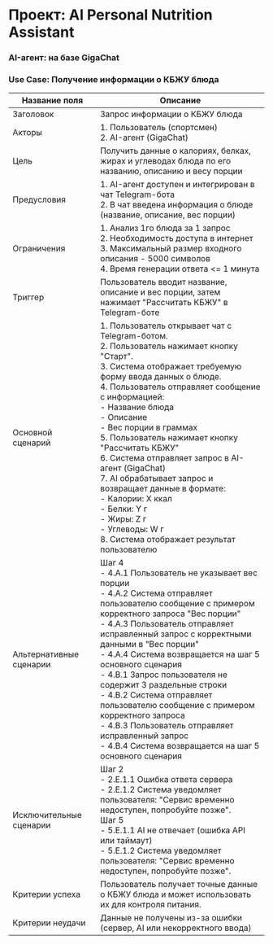 # Проект: AI Personal Nutrition Assistant
### AI-агент: на базе GigaChat
### Use Case: Получение информации о КБЖУ блюда  

| Название поля            | Описание |
|------------------------|-------------|
| Заголовок           | Запрос информации о КБЖУ блюда |
| Акторы             | 1. Пользователь (спортсмен) <br> 2. AI-агент (GigaChat) |
| Цель               | Получить данные о калориях, белках, жирах и углеводах блюда по его названию, описанию и весу порции |
| Предусловия        | 1. AI-агент доступен и интегрирован в чат Telegram-бота <br> 2. В чат введена информация о блюде (название, описание, вес порции) |
| Ограничения        | 1. Анализ 1го блюда за 1 запрос <br> 2. Необходимость доступа в интернет <br> 3. Максимальный размер входного описания - 5000 символов <br> 4. Время генерации ответа <= 1 минута  |
| Триггер            | Пользователь вводит название, описание и вес порции, затем нажимает "Рассчитать КБЖУ" в Telegram-боте|
| Основной сценарий  | 1. Пользователь открывает чат с Telegram-ботом. <br> 2. Пользователь нажимает кнопку "Старт". <br> 3. Система отображает требуемую форму ввода данных о блюде. <br>  4. Пользователь отправляет сообщение с информацией:  <br> - Название блюда  <br> - Описание  <br> - Вес порции в граммах <br> 5. Пользователь нажимает кнопку "Рассчитать КБЖУ" <br> 6.  Система отправляет запрос в AI-агент (GigaChat)  <br> 7. AI обрабатывает запрос и возвращает данные в формате:  <br> - Калории: Х ккал  <br> - Белки: Y г <br> - Жиры: Z г <br> - Углеводы: W г <br> 8. Система отображает результат пользователю |
| Альтернативные сценарии | Шаг 4 <br> - 4.А.1 Пользователь не указывает вес порции <br> - 4.А.2 Система отправляет пользователю сообщение с примером корректного запроса "Вес порции" <br> - 4.А.3 Пользователь отправляет исправленный запрос с корректными данными в "Вес порции" <br> - 4.А.4 Система возвращается на шаг 5 основного сценария  <br>  - 4.В.1 Запрос пользователя не содержит 3 раздельные строки <br> - 4.В.2 Система отправляет пользователю сообщение с примером корректного запроса <br> - 4.В.3 Пользователь отправляет исправленный запрос <br> - 4.В.4 Система возвращается на шаг 5 основного сценария  <br> 
| Исключительные сценарии | Шаг 2 <br> - 2.Е.1.1  Ошибка ответа сервера <br> - 2.Е.1.2 Система уведомляет пользователя: "Сервис временно недоступен, попробуйте позже". <br> Шаг 5 <br> - 5.Е.1.1  AI не отвечает (ошибка API или таймаут) <br> - 5.Е.1.2 Система уведомляет пользователя: "Сервис временно недоступен, попробуйте позже".|  
| Критерии успеха    | Пользователь получает точные данные о КБЖУ блюда и может использовать их для контроля питания.  |
| Критерии неудачи   | Данные не получены из-за ошибки (сервер, AI или некорректного ввода) |
